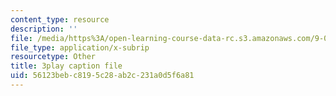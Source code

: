```yaml
---
content_type: resource
description: ''
file: /media/https%3A/open-learning-course-data-rc.s3.amazonaws.com/9-00sc-introduction-to-psychology-fall-2011/56123bebc8195c28ab2c231a0d5f6a81_SjjGiqf96rI.vtt
file_type: application/x-subrip
resourcetype: Other
title: 3play caption file
uid: 56123beb-c819-5c28-ab2c-231a0d5f6a81
---
```

